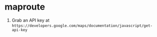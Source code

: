 # maproute

1. Grab an API key at `https://developers.google.com/maps/documentation/javascript/get-api-key`

